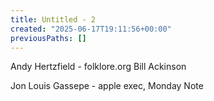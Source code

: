 ```yaml
---
title: Untitled - 2
created: "2025-06-17T19:11:56+00:00"
previousPaths: []
---
```

Andy Hertzfield - folklore.org
Bill Ackinson

Jon Louis Gassepe - apple exec, Monday Note


